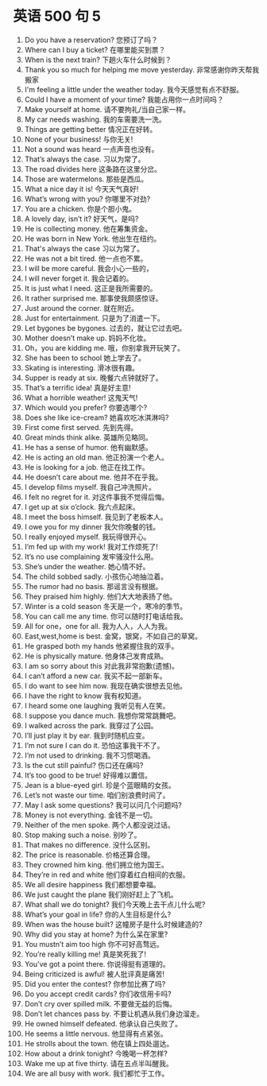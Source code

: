 # 英语 500 句 5

1. Do you have a reservation? 您预订了吗？
2. Where can I buy a ticket? 在哪里能买到票？
3. When is the next train? 下趟火车什么时候到？
4. Thank you so much for helping me move yesterday. 非常感谢你昨天帮我搬家
5. I'm feeling a little under the weather today. 我今天感觉有点不舒服。
6. Could I have a moment of your time? 我能占用你一点时间吗？
7. Make yourself at home. 请不要拘礼/当自己家一样。
8. My car needs washing. 我的车需要洗一洗。
9. Things are getting better 情况正在好转。
10. None of your business! 与你无关!
11. Not a sound was heard 一点声音也没有。
12. That’s always the case. 习以为常了。
13. The road divides here 这条路在这里分岔。
14. Those are watermelons. 那些是西瓜。
15. What a nice day it is! 今天天气真好!
16. What’s wrong with you? 你哪里不对劲?
17. You are a chicken. 你是个胆小鬼。
18. A lovely day, isn’t it? 好天气，是吗?
19. He is collecting money. 他在筹集资金。
20. He was born in New York. 他出生在纽约。
21. That's always the case 习以为常了。
22. He was not a bit tired. 他一点也不累。
23. I will be more careful. 我会小心一些的，
24. I will never forget it. 我会记着的。
25. It is just what I need. 这正是我所需要的。
26. It rather surprised me. 那事使我颇感惊讶。
27. Just around the corner. 就在附近。
28. Just for entertainment. 只是为了消遣一下。
29. Let bygones be bygones. 过去的，就让它过去吧。
30. Mother doesn’t make up. 妈妈不化妆。
31. Oh，you are kidding me. 哦，你别拿我开玩笑了。
32. She has been to school 她上学去了。
33. Skating is interesting. 滑冰很有趣。
34. Supper is ready at six. 晚餐六点钟就好了。
35. That’s a terrific idea! 真是好主意!
36. What a horrible weather! 这鬼天气!
37. Which would you prefer? 你要选哪个?
38. Does she like ice-cream? 她喜欢吃冰淇淋吗?
39. First come first served. 先到先得。
40. Great minds think alike. 英雄所见略同。
41. He has a sense of humor. 他有幽默感。
42. He is acting an old man. 他正扮演一个老人。
43. He is looking for a job. 他正在找工作。
44. He doesn’t care about me. 他并不在乎我。
45. I develop films myself. 我自己冲洗照片。
46. I felt no regret for it. 对这件事我不觉得后悔。
47. I get up at six o’clock. 我六点起床。
48. I meet the boss himself. 我见到了老板本人。
49. I owe you for my dinner 我欠你晚餐的钱。
50. I really enjoyed myself. 我玩得很开心。
51. I’m fed up with my work! 我对工作烦死了!
52. It’s no use complaining 发牢骚没什么用。
53. She’s under the weather. 她心情不好。
54. The child sobbed sadly. 小孩伤心地抽泣着。
55. The rumor had no basis. 那谣言没有根据。
56. They praised him highly. 他们大大地表扬了他。
57. Winter is a cold season 冬天是一个，寒冷的季节。
58. You can call me any time. 你可以随时打电话给我。
59. All for one，one for all. 我为人人，人人为我。
60. East,west,home is best. 金窝，银窝，不如自己的草窝。
61. He grasped both my hands 他紧握住我的双手。
62. He is physically mature. 他身体己发育成熟。
63. I am so sorry about this 对此我非常抱歉(遗憾)。
64. I can’t afford a new car. 我买不起一部新车。
65. I do want to see him now. 我现在确实很想去见他。
66. I have the right to know 我有权知道。
67. I heard some one laughing 我听见有人在笑。
68. I suppose you dance much. 我想你常常跳舞吧。
69. I walked across the park. 我穿过了公园。
70. I’ll just play it by ear. 我到时随机应变。
71. I’m not sure I can do it. 恐怕这事我干不了。
72. I’m not used to drinking. 我不习惯喝酒。
73. Is the cut still painful? 伤口还在痛吗?
74. It’s too good to be true! 好得难以置信。
75. Jean is a blue-eyed girl. 珍是个蓝眼睛的女孩。
76. Let’s not waste our time. 咱们别浪费时间了。
77. May I ask some questions? 我可以问几个问题吗?
78. Money is not everything. 金钱不是一切。
79. Neither of the men spoke. 两个人都没说过话。
80. Stop making such a noise. 别吵了。
81. That makes no difference. 没什么区别。
82. The price is reasonable. 价格还算合理。
83. They crowned him king. 他们拥立他为国王。
84. They’re in red and white 他们穿着红白相间的衣服。
85. We all desire happiness 我们都想要幸福。
86. We just caught the plane 我们刚好赶上了飞机。
87. What shall we do tonight? 我们今天晚上去干点儿什么呢?
88. What’s your goal in life? 你的人生目标是什么?
89. When was the house built? 这幢房子是什么时候建造的?
90. Why did you stay at home? 为什么呆在家里?
91. You mustn’t aim too high 你不可好高骛远。
92. You’re really killing me! 真是笑死我了!
93. You’ve got a point there. 你说得挺有道理的。
94. Being criticized is awful! 被人批评真是痛苦!
95. Did you enter the contest? 你参加比赛了吗?
96. Do you accept credit cards? 你们收信用卡吗?
97. Don’t cry over spilled milk. 不要做无益的后悔。
98. Don’t let chances pass by. 不要让机遇从我们身边溜走。
99. He owned himself defeated. 他承认自己失败了。
100. He seems a little nervous. 他显得有点紧张。
101. He strolls about the town. 他在镇上四处遛达。
102. How about a drink tonight? 今晚喝一杯怎样?
103. Wake me up at five thirty. 请在五点半叫醒我。
104. We are all busy with work. 我们都忙于工作。
